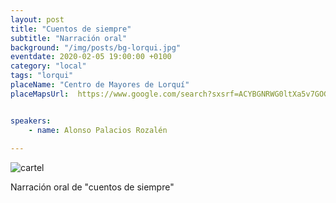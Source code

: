```yaml
---
layout: post
title: "Cuentos de siempre"
subtitle: "Narración oral"
background: "/img/posts/bg-lorqui.jpg"
eventdate: 2020-02-05 19:00:00 +0100
category: "local"
tags: "lorqui"
placeName: "Centro de Mayores de Lorquí"
placeMapsUrl:  https://www.google.com/search?sxsrf=ACYBGNRWG0ltXa5v7GOGCyv0DZHw9bf54g:1578586424336&q=centro+de+mayores+de+lorqu%C3%AD&npsic=0&rflfq=1&rlha=0&rllag=38055326,-1249973,3715&tbm=lcl&ved=2ahUKEwjblMfY9PbmAhVDLBoKHRm1AUAQtgN6BAgLEAQ&tbs=lrf:!1m4!1u3!2m2!3m1!1e1!1m4!1u2!2m2!2m1!1e1!2m1!1e2!2m1!1e3!3sIAE,lf:1,lf_ui:2&rldoc=1#rlfi=hd:;si:;mv:[[38.125631,-1.2406595],[38.0163601,-1.3046256999999999]];tbs:lrf:!1m4!1u3!2m2!3m1!1e1!1m4!1u2!2m2!2m1!1e1!2m1!1e2!2m1!1e3!3sIAE,lf:1,lf_ui:2


speakers:
    - name: Alonso Palacios Rozalén
    
---
```

![cartel](/img/posts/alonso1.png)   

Narración oral de "cuentos de siempre"
